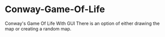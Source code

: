 # Conway-Game-Of-Life
Conway's Game Of Life With GUI
There is an option of either drawing the map or creating a random map.
